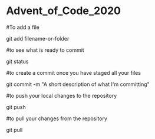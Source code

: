 # Advent_of_Code_2020

#To add a file

git add filename-or-folder

#to see what is ready to commit

git status

#to create a commit once you have staged all your files

git commit -m "A short description of what I'm committing"

#to push your local changes to the repository

git push

#to pull your changes from the repository

git pull
